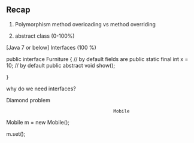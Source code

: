 ## Recap 

1. Polymorphism 
method overloading vs method overriding 

2. abstract class  (0-100%) 

[Java 7 or below]
Interfaces  (100 %) 

public interface Furniture {
// by default fields are  public static final
int x = 10;
// by default public abstract
void show();


}




why do we need interfaces? 

Diamond problem 






                                            Mobile
Mobile m = new Mobile();

m.set();